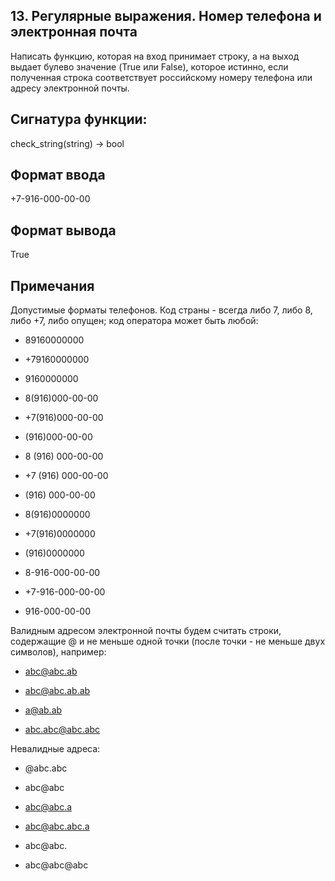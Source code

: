 ## 13. Регулярные выражения. Номер телефона и электронная почта

Написать функцию, которая на вход принимает строку, а на выход выдает булево значение (True или False), которое истинно, если полученная строка соответствует российскому номеру телефона или адресу электронной почты.

## Сигнатура функции:

check_string(string) -> bool

## Формат ввода
+7-916-000-00-00

## Формат вывода
True

## Примечания
Допустимые форматы телефонов. Код страны - всегда либо 7, либо 8, либо +7, либо опущен; код оператора может быть любой:

- 89160000000

- +79160000000

- 9160000000

- 8(916)000-00-00

- +7(916)000-00-00

- (916)000-00-00

- 8 (916) 000-00-00

- +7 (916) 000-00-00

- (916) 000-00-00

- 8(916)0000000

- +7(916)0000000

- (916)0000000

- 8-916-000-00-00

- +7-916-000-00-00

- 916-000-00-00

Валидным адресом электронной почты будем считать строки, содержащие @ и не меньше одной точки (после точки - не меньше двух символов), например:

- abc@abc.ab

- abc@abc.ab.ab

- a@ab.ab

- abc.abc@abc.abc

Невалидные адреса:

- @abc.abc

- abc@abc

- abc@abc.a

- abc@abc.abc.a

- abc@abc.

- abc@abc@abc
